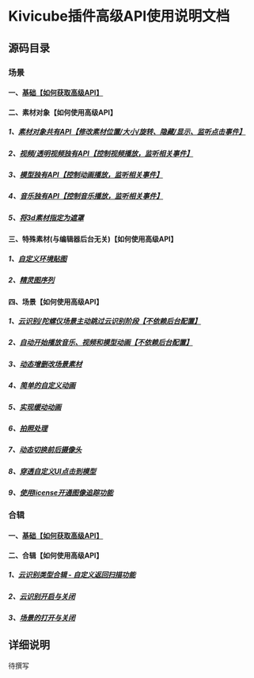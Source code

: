 # Kivicube插件高级API使用说明文档

## 源码目录

### 场景

#### 一、[基础【如何获取高级API】](../../tree/master/pages/base/scene/)

#### 二、素材对象【如何使用高级API】

##### 1、[素材对象共有API【修改素材位置/大小/旋转、隐藏/显示、监听点击事件】](../../tree/master/pages/api/common/)

##### 2、[视频/透明视频独有API【控制视频播放，监听相关事件】](../../tree/master/pages/api/video/)

##### 3、[模型独有API【控制动画播放，监听相关事件】](../../tree/master/pages/api/model/)

##### 4、[音乐独有API【控制音乐播放，监听相关事件】](../../tree/master/pages/api/audio/)

##### 5、[将3d素材指定为遮罩](../../tree/master/pages/api/mask/)

#### 三、特殊素材(与编辑器后台无关)【如何使用高级API】

##### 1、[自定义环境贴图](../../tree/master/pages/api/envMap/)

##### 2、[精灵图序列](../../tree/master/pages/api/imageSprite/)

#### 四、场景【如何使用高级API】

##### 1、[云识别/陀螺仪场景主动跳过云识别阶段【不依赖后台配置】](../../tree/master/pages/api/skipCloudar/)

##### 2、[自动开始播放音乐、视频和模型动画【不依赖后台配置】](../../tree/master/pages/api/autoPlay/)

##### 3、[动态增删改场景素材](../../tree/master/pages/api/manage/)

##### 4、[简单的自定义动画](../../tree/master/pages/api/simpleAnimation/)

##### 5、[实现缓动动画](../../tree/master/pages/api/tweenAnimation/)

##### 6、[拍照处理](../../tree/master/pages/api/photo/)

##### 7、[动态切换前后摄像头](../../tree/master/pages/api/camera/)

##### 8、[穿透自定义UI点击到模型](../../tree/master/pages/api/penetrateUI/)

##### 9、[使用license开通图像追踪功能](../../tree/master/pages/api/image2d-tracking/)

### 合辑

#### 一、[基础【如何获取高级API】](../../tree/master/pages/base/collection/)

#### 二、合辑【如何使用高级API】

##### 1、[云识别类型合辑 - 自定义返回扫描功能](../../tree/master/pages/api/backToScan/)

##### 2、[云识别开启与关闭](../../tree/master/pages/api/cloudar/)

##### 3、[场景的打开与关闭](../../tree/master/pages/api/scene/)

## 详细说明

待撰写
